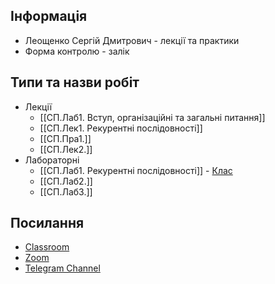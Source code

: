 ## Інформація

- Леощенко Сергій Дмитрович - лекції та практики
- Форма контролю - залік

## Типи та назви робіт

- Лекції
  - [[СП.Лаб1. Вступ, організаційні та загальні питання]]
  - [[СП.Лек1. Рекурентні послідовності]]
  - [[СП.Пра1.]]
  - [[СП.Лек2.]]
- Лабораторні
  - [[СП.Лаб1. Рекурентні послідовності]] - [Клас](https://classroom.google.com/u/0/c/NjIwMjgyNTM1OTE2/a/NjIxMDA1MDcxNDc2/details)
  - [[СП.Лаб2.]]
  - [[СП.Лаб3.]]

## Посилання

- [Classroom](https://classroom.google.com/c/NjIwMjgyNTM1OTE2?cjc=635g45n)
- [Zoom](https://meet.google.com/dxa-pjjr-byx)
- [Telegram Channel](https://t.me/+-9pk98Z5xRgyZjA6)
